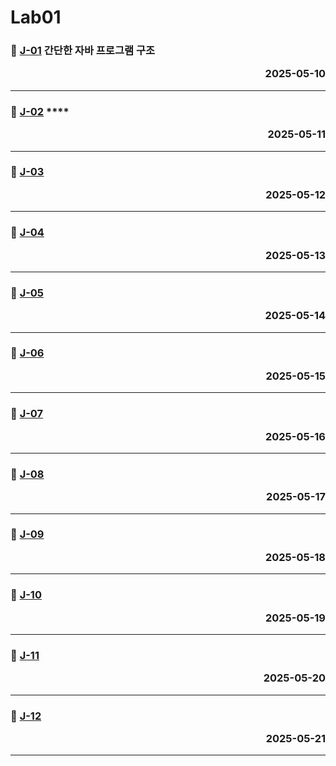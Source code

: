# Lab01

### 📖 [J-01](./J_01.md) **간단한 자바 프로그램 구조** <p align='right'>2025-05-10</p>
---
### 📖 [J-02](./J_02.md) **** <p align='right'>2025-05-11</p>
---
### 📖 [J-03](./J_03.md)<p align='right'>2025-05-12</p>
---
### 📖 [J-04](./J_04.md)<p align='right'>2025-05-13</p>
---
### 📖 [J-05](./J_05.md)<p align='right'>2025-05-14</p>
---
### 📖 [J-06](./J_06.md)<p align='right'>2025-05-15</p>
---
### 📖 [J-07](./J_07.md)<p align='right'>2025-05-16</p>
---
### 📖 [J-08](./J_08.md)<p align='right'>2025-05-17</p>
---
### 📖 [J-09](./J_09.md)<p align='right'>2025-05-18</p>
---
### 📖 [J-10](./J_10.md)<p align='right'>2025-05-19</p>
---
### 📖 [J-11](./J_11.md)<p align='right'>2025-05-20</p>
---
### 📖 [J-12](./J_12.md)<p align='right'>2025-05-21</p>
---
